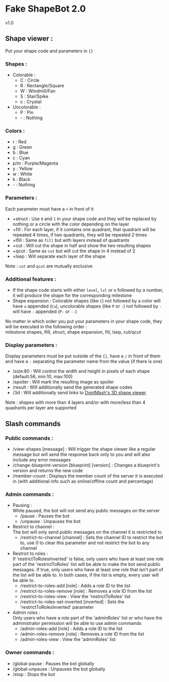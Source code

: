 # Fake ShapeBot 2.0

v1.0

## Shape viewer :

Put your shape code and parameters in `{}`

### Shapes :

- Colorable :
  - C : Circle
  - R : Rectangle/Square
  - W : Windmill/Fan
  - S : Star/Spike
  - c : Crystal
- Uncolorable :
  - P : Pin
  - \- : Nothing

### Colors :

- r : Red
- g : Green
- b : Blue
- c : Cyan
- p/m : Purple/Magenta
- y : Yellow
- w : White
- k : Black
- \- : Nothing

### Parameters :

Each parameter must have a `+` in front of it

- +struct : Use `0` and `1` in your shape code and they will be replaced by nothing or a circle with the color depending on the layer
- +fill : For each layer, if it contains one quadrant, that quadrant will be repeated 4 times, if two quadrants, they will be repeated 2 times
- +lfill : Same as `fill` but with layers instead of quadrants
- +cut : Will cut the shape in half and show the two resulting shapes
- +qcut : Same as `cut` but will cut the shape in 4 instead of 2
- +lsep : Will separate each layer of the shape

Note : `cut` and `qcut` are mutually exclusive

### Additional features :

- If the shape code starts with either `level`, `lvl` or `m` followed by a number, it will produce the shape for the corresponding milestone
- Shape expansion : Colorable shapes (like `C`) not followed by a color will have `u` appended (`Cu`), uncolorable shapes (like `P` or `-`) not followed by `-` will have `-` appended (`P-` or `--`)

No matter in which order you put your parameters in your shape code, they will be executed in the following order :\
milestone shapes, lfill, struct, shape expansion, fill, lsep, cut/qcut

### Display parameters :

Display parameters must be put outside of the `{}`, have a `/` in front of them and have a `:` separating the parameter name from the value (if there is one)

- /size:80 : Will control the width and height in pixels of each shape (default:56, min:10, max:100)
- /spoiler : Will mark the resulting image as spoiler
- /result : Will additionally send the generated shape codes
- /3d : Will additionally send links to [DontMash's 3D shape viewer](https://shapez.soren.codes/shape)

Note : shapes with more than 4 layers and/or with more/less than 4 quadrants per layer are supported

## Slash commands

### Public commands :

- /view-shapes [message] : Will trigger the shape viewer like a regular message but will send the response back only to you and will also include any error messages
- /change-blueprint-version [blueprint] [version] : Changes a blueprint's version and returns the new code
- /member-count : Displays the member count of the server it is executed in (with additional info such as online/offline count and percentage)

### Admin commands :

- Pausing :\
  While paused, the bot will not send any public messages on the server
  - /pause : Pauses the bot
  - /unpause : Unpauses the bot
- Restrict to channel :\
  The bot will only send public messages on the channel it is restricted to
  - /restrict-to-channel [channel] : Sets the channel ID to restrict the bot to, use 0 to clear this parameter and not restrict the bot to any channel
- Restrict to roles :\
  If 'restrictToRolesInverted' is false, only users who have at least one role part of the 'restrictToRoles' list will be able to make the bot send public messages. If true, only users who have at least one role that isn't part of the list will be able to. In both cases, if the list is empty, every user will be able to.
  - /restrict-to-roles-add [role] : Adds a role ID to the list
  - /restrict-to-roles-remove [role] : Removes a role ID from the list
  - /restrict-to-roles-view : View the 'restrictToRoles' list
  - /restrict-to-roles-set-inverted [inverted] : Sets the 'restrictToRolesInverted' parameter
- Admin roles :\
  Only users who have a role part of the 'adminRoles' list or who have the administrator permission will be able to use admin commands
  - /admin-roles-add [role] : Adds a role ID to the list
  - /admin-roles-remove [role] : Removes a role ID from the list
  - /admin-roles-view : View the 'adminRoles' list

### Owner commands :

- /global-pause : Pauses the bot globally
- /global-unpause : Unpauses the bot globally
- /stop : Stops the bot